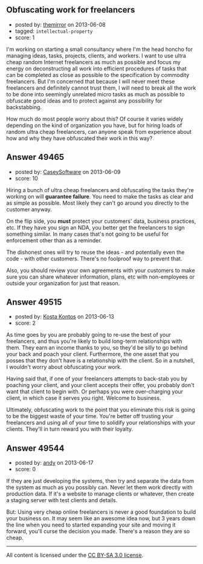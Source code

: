 ## Obfuscating work for freelancers

- posted by: [themirror](https://stackexchange.com/users/-1/23573-themirror) on 2013-06-08
- tagged: `intellectual-property`
- score: 1

I'm working on starting a small consultancy where I'm the head honcho for managing ideas, tasks, projects, clients, and workers. I want to use ultra cheap random Internet freelancers as much as possible and focus my energy on deconstructing all work into efficient procedures of tasks that can be completed as close as possible to the specification by commodity freelancers. But I'm concerned that because I will never meet these freelancers and definitely cannot trust them, I will need to break all the work to be done into seemingly unrelated micro tasks as much as possible to obfuscate good ideas and to protect against any possibility for backstabbing.


How much do most people worry about this? Of course it varies widely depending on the kind of organization you have, but for hiring loads of random ultra cheap freelancers, can anyone speak from experience about how and why they have obfuscated their work in this way?


## Answer 49465

- posted by: [CaseySoftware](https://stackexchange.com/users/-1/11314-caseysoftware) on 2013-06-09
- score: 10

Hiring a bunch of ultra cheap freelancers and obfuscating the tasks they're working on will **guarantee failure**. You need to make the tasks as clear and as simple as possible. Most likely they can't go around you directly to the customer anyway.

On the flip side, you **must** protect your customers' data, business practices, etc. If they have you sign an NDA, you better get the freelancers to sign something similar. In many cases that's not going to be useful for enforcement other than as a reminder.

The dishonest ones will try to reuse the ideas - and potentially even the code - with other customers. There's no foolproof way to prevent that.

Also, you should review your own agreements with your customers to make sure you can share whatever information, plans, etc with non-employees or outside your organization for just that reason.


## Answer 49515

- posted by: [Kosta Kontos](https://stackexchange.com/users/-1/16592-kosta-kontos) on 2013-06-13
- score: 2

As time goes by you are probably going to re-use the best of your freelancers, and thus you're likely to build long-term relationships with them. They earn an income thanks to you, so they'd be silly to go behind your back and poach your client. Furthermore, the one asset that you posses that they don't have is a relationship with the client. So in a nutshell, I wouldn't worry about obfuscating your work.

Having said that, if one of your freelancers attempts to back-stab you by poaching your client, and your client accepts their offer, you probably don't want that client to begin with. Or perhaps you were over-charging your client, in which case it serves you right. Welcome to business.

Ultimately, obfuscating work to the point that you eliminate this risk is going to be the biggest waste of your time. You're better off trusting your freelancers and using all of your time to solidify your relationships with your clients. They'll in turn reward you with their loyalty.


## Answer 49544

- posted by: [andy](https://stackexchange.com/users/-1/21737-andy) on 2013-06-17
- score: 0

If they are just developing the systems, then try and separate the data from the system as much as you possibly can. Never let them work directly with production data. If it's a website to manage clients or whatever, then create a staging server with test clients and details.



But: Using very cheap online freelancers is never a good foundation to build your business on. It may seem like an awesome idea now, but 3 years down the line when you need to started expanding your site and moving it forward, you'll curse the decision you made. There's a reason they are so cheap.



---

All content is licensed under the [CC BY-SA 3.0 license](https://creativecommons.org/licenses/by-sa/3.0/).
